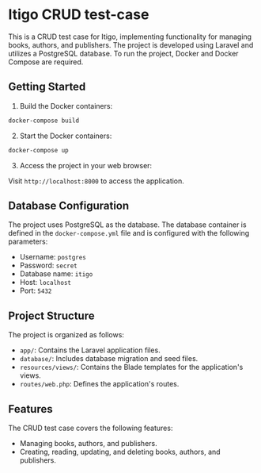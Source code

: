 # Itigo CRUD test-case

This is a CRUD test case for Itigo, implementing functionality for managing books, authors, and publishers. The project is developed using Laravel and utilizes a PostgreSQL database. To run the project, Docker and Docker Compose are required.


## Getting Started


1. Build the Docker containers:

```bash
docker-compose build
```

2. Start the Docker containers:

```bash
docker-compose up
```

3. Access the project in your web browser:

Visit `http://localhost:8000` to access the application.

## Database Configuration

The project uses PostgreSQL as the database. The database container is defined in the `docker-compose.yml` file and is configured with the following parameters:

- Username: `postgres`
- Password: `secret`
- Database name: `itigo`
- Host: `localhost`
- Port: `5432`

## Project Structure

The project is organized as follows:

- `app/`: Contains the Laravel application files.
- `database/`: Includes database migration and seed files.
- `resources/views/`: Contains the Blade templates for the application's views.
- `routes/web.php`: Defines the application's routes.

## Features

The CRUD test case covers the following features:

- Managing books, authors, and publishers.
- Creating, reading, updating, and deleting books, authors, and publishers.
